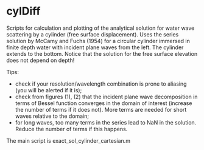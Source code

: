 # cylDiff
Scripts for calculation and plotting of the analytical solution for water wave scattering by a cylinder (free surface displacement).
Uses the series solution by McCamy and Fuchs (1954) for a circular cylinder immersed in finite depth water with incident plane waves from the left.
The cylinder extends to the bottom.
Notice that the solution for the free surface elevation does not depend on depth!


Tips:
- check if your resolution/wavelength combination is prone to aliasing (you will be alerted if it is);
- check from figures (1), (2) that the incident plane wave decomposition in terms of Bessel function converges in the domain of interest (increase the number of terms if it does not). More terms are needed for short waves relative to the domain;
- for long waves, too many terms in the series lead to NaN in the solution. Reduce the number of terms if this happens.

The main script is exact_sol_cylinder_cartesian.m
